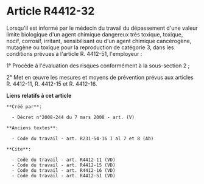 # Article R4412-32

Lorsqu'il est informé par le médecin du travail du dépassement d'une valeur limite biologique d'un agent chimique dangereux
très toxique, toxique, nocif, corrosif, irritant, sensibilisant ou d'un agent chimique cancérogène, mutagène ou toxique pour
la reproduction de catégorie 3, dans les conditions prévues à l'article R. 4412-51, l'employeur : 

1° Procède à l'évaluation des risques conformément à la sous-section 2 ; 

2° Met en œuvre les mesures et moyens de prévention prévus aux articles R. 4412-11, R. 4412-15 et R. 4412-16.

**Liens relatifs à cet article**

	**Créé par**:

	  - Décret n°2008-244 du 7 mars 2008 - art. (V)

	**Anciens textes**:

	  - Code du travail - art. R231-54-16 I al 7 et 8 (Ab)

	**Cite**:

	  - Code du travail - art. R4412-11 (VD)
	  - Code du travail - art. R4412-15 (VD)
	  - Code du travail - art. R4412-16 (VD)
	  - Code du travail - art. R4412-51 (VD)

